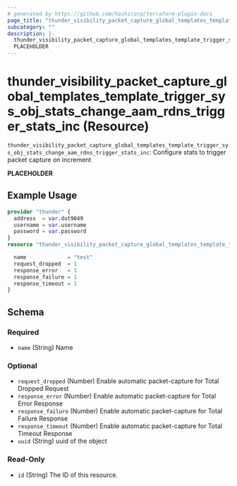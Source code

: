```yaml
---
# generated by https://github.com/hashicorp/terraform-plugin-docs
page_title: "thunder_visibility_packet_capture_global_templates_template_trigger_sys_obj_stats_change_aam_rdns_trigger_stats_inc Resource - terraform-provider-thunder"
subcategory: ""
description: |-
  thunder_visibility_packet_capture_global_templates_template_trigger_sys_obj_stats_change_aam_rdns_trigger_stats_inc: Configure stats to trigger packet capture on increment
  PLACEHOLDER
---
```


# thunder_visibility_packet_capture_global_templates_template_trigger_sys_obj_stats_change_aam_rdns_trigger_stats_inc (Resource)

`thunder_visibility_packet_capture_global_templates_template_trigger_sys_obj_stats_change_aam_rdns_trigger_stats_inc`: Configure stats to trigger packet capture on increment

__PLACEHOLDER__

## Example Usage

```terraform
provider "thunder" {
  address  = var.dut9049
  username = var.username
  password = var.password
}
resource "thunder_visibility_packet_capture_global_templates_template_trigger_sys_obj_stats_change_aam_rdns_trigger_stats_inc" "thunder_visibility_packet_capture_global_templates_template_trigger_sys_obj_stats_change_aam_rdns_trigger_stats_inc" {

  name             = "test"
  request_dropped  = 1
  response_error   = 1
  response_failure = 1
  response_timeout = 1
}
```

<!-- schema generated by tfplugindocs -->
## Schema

### Required

- `name` (String) Name

### Optional

- `request_dropped` (Number) Enable automatic packet-capture for Total Dropped Request
- `response_error` (Number) Enable automatic packet-capture for Total Error Response
- `response_failure` (Number) Enable automatic packet-capture for Total Failure Response
- `response_timeout` (Number) Enable automatic packet-capture for Total Timeout Response
- `uuid` (String) uuid of the object

### Read-Only

- `id` (String) The ID of this resource.



